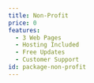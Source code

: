 ```yaml
---
title: Non-Profit
price: 0
features:
  - 3 Web Pages
  - Hosting Included
  - Free Updates
  - Customer Support
id: package-non-profit
---
```

